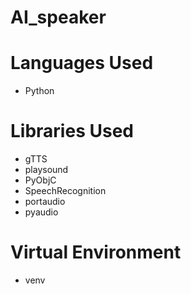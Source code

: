 # AI_speaker

# Languages Used
- Python

# Libraries Used
- gTTS
- playsound
- PyObjC
- SpeechRecognition
- portaudio
- pyaudio

# Virtual Environment
- venv